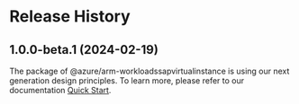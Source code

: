 # Release History
    
## 1.0.0-beta.1 (2024-02-19)

The package of @azure/arm-workloadssapvirtualinstance is using our next generation design principles. To learn more, please refer to our documentation [Quick Start](https://aka.ms/azsdk/js/mgmt/quickstart ).
